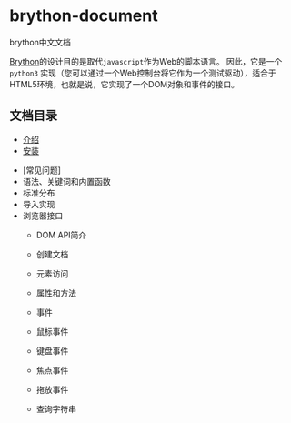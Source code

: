 # brython-document

brython中文文档

[Brython](http://www.brython.info)的设计目的是取代`javascript`作为Web的脚本语言。
因此，它是一个`python3` 实现（您可以通过一个Web控制台将它作为一个测试驱动），适合于HTML5环境，也就是说，它实现了一个DOM对象和事件的接口。 

## 文档目录

+ [介绍](https://github.com/SHI1992/brython-document/blob/master/%E4%BB%8B%E7%BB%8D.md)
+ [安装](https://github.com/SHI1992/brython-document/blob/master/%E5%AE%89%E8%A3%85.md)


* [常见问题]
* 语法、关键词和内置函数
* 标准分布
* 导入实现
* 浏览器接口
  * DOM API简介
  * 创建文档
  * 元素访问
  * 属性和方法

  * 事件
  * 鼠标事件
  * 键盘事件
  * 焦点事件
  * 拖放事件

  * 查询字符串
